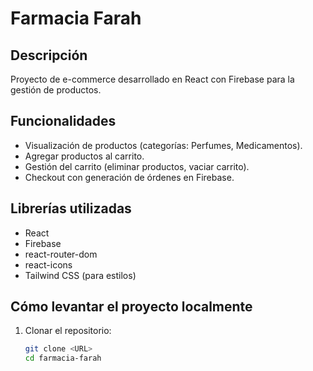 # Farmacia Farah

## Descripción
Proyecto de e-commerce desarrollado en React con Firebase para la gestión de productos.

## Funcionalidades
- Visualización de productos (categorías: Perfumes, Medicamentos).
- Agregar productos al carrito.
- Gestión del carrito (eliminar productos, vaciar carrito).
- Checkout con generación de órdenes en Firebase.

## Librerías utilizadas
- React
- Firebase
- react-router-dom
- react-icons
- Tailwind CSS (para estilos)

## Cómo levantar el proyecto localmente
1. Clonar el repositorio:
   ```bash
   git clone <URL>
   cd farmacia-farah
